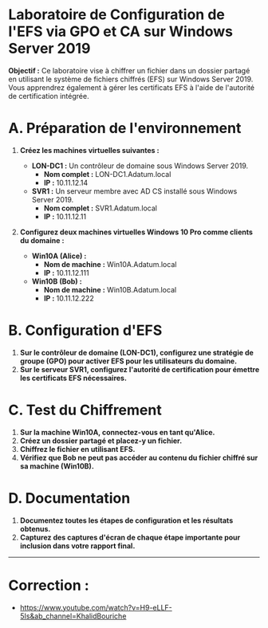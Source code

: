 # Laboratoire de Configuration de l'EFS via GPO et CA sur Windows Server 2019

**Objectif :** Ce laboratoire vise à chiffrer un fichier dans un dossier partagé en utilisant le système de fichiers chiffrés (EFS) sur Windows Server 2019. Vous apprendrez également à gérer les certificats EFS à l'aide de l'autorité de certification intégrée.

# A. Préparation de l'environnement
1. **Créez les machines virtuelles suivantes :**
   - **LON-DC1 :** Un contrôleur de domaine sous Windows Server 2019.
     - **Nom complet :** LON-DC1.Adatum.local
     - **IP :** 10.11.12.14
   - **SVR1 :** Un serveur membre avec AD CS installé sous Windows Server 2019.
     - **Nom complet :** SVR1.Adatum.local
     - **IP :** 10.11.12.11

2. **Configurez deux machines virtuelles Windows 10 Pro comme clients du domaine :**
   - **Win10A (Alice) :**
     - **Nom de machine :** Win10A.Adatum.local
     - **IP :** 10.11.12.111
   - **Win10B (Bob) :**
     - **Nom de machine :** Win10B.Adatum.local
     - **IP :** 10.11.12.222

# B. Configuration d'EFS
1. **Sur le contrôleur de domaine (LON-DC1), configurez une stratégie de groupe (GPO) pour activer EFS pour les utilisateurs du domaine.**
2. **Sur le serveur SVR1, configurez l'autorité de certification pour émettre les certificats EFS nécessaires.**

# C. Test du Chiffrement
1. **Sur la machine Win10A, connectez-vous en tant qu'Alice.**
2. **Créez un dossier partagé et placez-y un fichier.**
3. **Chiffrez le fichier en utilisant EFS.**
4. **Vérifiez que Bob ne peut pas accéder au contenu du fichier chiffré sur sa machine (Win10B).**

# D. Documentation
1. **Documentez toutes les étapes de configuration et les résultats obtenus.**
2. **Capturez des captures d'écran de chaque étape importante pour inclusion dans votre rapport final.**

---

# Correction :

- https://www.youtube.com/watch?v=H9-eLLF-5Is&ab_channel=KhalidBouriche


